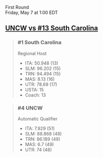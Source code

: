 First Round  
Friday, May 7 at 1:00 EDT
## [UNCW vs #13 South Carolina](https://www.ncaa.com/game/5833382) 

> ### #1 South Carolina  
> Regional Host  
> - ITA: 50.948 (13)  
> - SLM: 96.202 (15)  
> - TRN: 94.494 (15)  
> - MAS: 8.13 (16)  
> - UTR: 78.69 (17)  
> - USTA: 15  
> - Coach: 13  

> ### #4 UNCW  
> Automatic Qualifier  
> - ITA: 7.929 (51)  
> - SLM: 88.868 (48)  
> - TRN: 86.189 (49)  
> - MAS: 6.7 (49)  
> - UTR: 74 (48)  